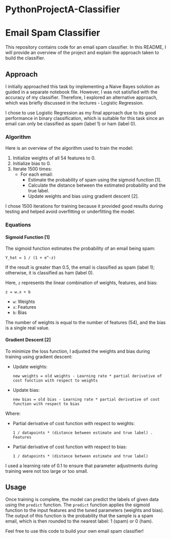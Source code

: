 # PythonProjectA-Classifier
# Email Spam Classifier

This repository contains code for an email spam classifier. In this README, I will provide an overview of the project and explain the approach taken to build the classifier.

## Approach

I initially approached this task by implementing a Naive Bayes solution as guided in a separate notebook file. However, I was not satisfied with the accuracy of my classifier. Therefore, I explored an alternative approach, which was briefly discussed in the lectures - Logistic Regression.

I chose to use Logistic Regression as my final approach due to its good performance in binary classification, which is suitable for this task since an email can only be classified as spam (label 1) or ham (label 0).

### Algorithm

Here is an overview of the algorithm used to train the model:

1. Initialize weights of all 54 features to 0.
2. Initialize bias to 0.
3. Iterate 1500 times:
   - For each email:
     - Estimate the probability of spam using the sigmoid function [1].
     - Calculate the distance between the estimated probability and the true label.
     - Update weights and bias using gradient descent [2].

I chose 1500 iterations for training because it provided good results during testing and helped avoid overfitting or underfitting the model.

### Equations

#### Sigmoid Function [1]

The sigmoid function estimates the probability of an email being spam:

```
Y_hat = 1 / (1 + e^-z)
```

If the result is greater than 0.5, the email is classified as spam (label 1); otherwise, it is classified as ham (label 0).

Here, `z` represents the linear combination of weights, features, and bias:

```
z = w.x + b
```

- `w`: Weights
- `x`: Features
- `b`: Bias

The number of weights is equal to the number of features (54), and the bias is a single real value.

#### Gradient Descent [2]

To minimize the loss function, I adjusted the weights and bias during training using gradient descent:

- Update weights:
  ```
  new weights = old weights - Learning rate * partial derivative of cost function with respect to weights
  ```

- Update bias:
  ```
  new bias = old bias - Learning rate * partial derivative of cost function with respect to bias
  ```

Where:

- Partial derivative of cost function with respect to weights:
  ```
  1 / datapoints * (distance between estimate and true label) . Features
  ```

- Partial derivative of cost function with respect to bias:
  ```
  1 / datapoints * (distance between estimate and true label)
  ```

I used a learning rate of 0.1 to ensure that parameter adjustments during training were not too large or too small.

## Usage

Once training is complete, the model can predict the labels of given data using the `predict` function. The `predict` function applies the sigmoid function to the input features and the tuned parameters (weights and bias). The output of this function is the probability that the sample is a spam email, which is then rounded to the nearest label: 1 (spam) or 0 (ham).

Feel free to use this code to build your own email spam classifier!
